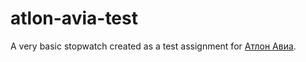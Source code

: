 # atlon-avia-test

A very basic stopwatch created as a test assignment for [Атлон Авиа](https://www.facebook.com/athlonavia/).
